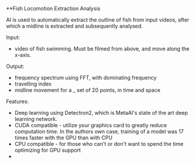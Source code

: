 **Fish Locomotion Extraction Analysis

AI is used to automatically extract the outline of fish from input videos, after which a midline is extracted and subsequently analysed. 

Input:
- video of fish swimming. Must be filmed from above, and move along the x-axis. 

Output:
- frequency spectrum using FFT, with dominating frequency
- travelling index
- midline movement for a _ set of 20 points, in time and space

Features:
- Deep learning using Detectron2, which is MetaAI's state of the art deep learning network.
- CUDA compatible - utilize your graphics card to greatly reduce computation time. In the authors own case, training of a model was 17 times faster with the GPU than with CPU
- CPU compatible - for those who can't or don't want to spend the time optimizing for GPU support
- 

